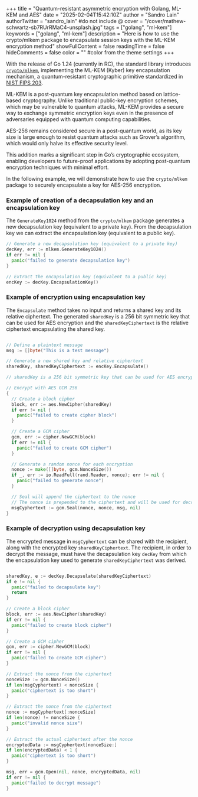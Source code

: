 +++
title = "Quantum-resistant asymmetric encryption with Golang, ML-KEM and AES"
date = "2025-02-04T15:42:10Z"
author = "Sandro Lain"
authorTwitter = "sandro_lain" #do not include @
cover = "/cover/mathew-schwartz-sb7RUrRMaC4-unsplash.jpg"
tags = ["golang", "ml-kem"]
keywords = ["golang", "ml-kem"]
description = "Here is how to use the crypto/mlkem package to encapsulate session keys with the ML-KEM encryption method"
showFullContent = false
readingTime = false
hideComments = false
color = "" #color from the theme settings
+++

With the release of Go 1.24 (currently in RC), the standard library introduces [`crypto/mlkem`](https://pkg.go.dev/crypto/mlkem), implementing the ML-KEM (Kyber) key encapsulation mechanism, a quantum-resistant cryptographic primitive standardized in [NIST FIPS 203](https://csrc.nist.gov/pubs/fips/203/final).  

ML-KEM is a post-quantum key encapsulation method based on lattice-based cryptography. Unlike traditional public-key encryption schemes, which may be vulnerable to quantum attacks, ML-KEM provides a secure way to exchange symmetric encryption keys even in the presence of adversaries equipped with quantum computing capabilities.  

AES-256 remains considered secure in a post-quantum world, as its key size is large enough to resist quantum attacks such as Grover’s algorithm, which would only halve its effective security level.  

This addition marks a significant step in Go’s cryptographic ecosystem, enabling developers to future-proof applications by adopting post-quantum encryption techniques with minimal effort.  

In the following example, we will demonstrate how to use the `crypto/mlkem` package to securely encapsulate a key for AES-256 encryption.

### Example of creation of a decapsulation key and an encapsulation key

The `GenerateKey1024` method from the `crypto/mlkem` package generates a new decapsulation key (equivalent to a private key).
From the decapsulation key we can extract the encapsulation key (equivalent to a public key).

```go
// Generate a new decapsulation key (equivalent to a private key)
decKey, err := mlkem.GenerateKey1024()
if err != nil {
  panic("failed to generate decapsulation key")
}

// Extract the encapsulation key (equivalent to a public key)
encKey := decKey.EncapsulationKey()

```

### Example of encryption using encapsulation key

The `Encapsulate` method takes no input and returns a shared key and its relative ciphertext.
The generated `sharedKey` is a 256 bit symmetric key that can be used for AES encryption and the `sharedKeyCiphertext` is the relative ciphertext encapsulating the shared key.

```go

// Define a plaintext message
msg := []byte("This is a test message")

// Generate a new shared key and relative ciphertext
sharedKey, sharedKeyCiphertext := encKey.Encapsulate()

// sharedKey is a 256 bit symmetric key that can be used for AES encryption

// Encrypt with AES GCM 256
{
  // Create a block cipher
  block, err := aes.NewCipher(sharedKey)
  if err != nil {
    panic("failed to create cipher block")
  }

  // Create a GCM cipher
  gcm, err := cipher.NewGCM(block)
  if err != nil {
    panic("failed to create GCM cipher")
  }

  // Generate a random nonce for each encryption
  nonce := make([]byte, gcm.NonceSize())
  if _, err := io.ReadFull(rand.Reader, nonce); err != nil {
    panic("failed to generate nonce")
  }

  // Seal will append the ciphertext to the nonce
  // The nonce is prepended to the ciphertext and will be used for decryption
  msgCyphertext := gcm.Seal(nonce, nonce, msg, nil)
}

```

### Example of decryption using decapsulation key

The encrypted message in `msgCyphertext` can be shared with the recipient, along with the encrypted key `sharedKeyCiphertext`.
The recipient, in order to decrypt the message, must have the decapsulation key `decKey` from which the encapsulation key used to generate `sharedKeyCiphertext` was derived.

```go

sharedKey, e := decKey.Decapsulate(sharedKeyCiphertext)
if e != nil {
  panic("failed to decapsulate key")
  return
}

// Create a block cipher
block, err := aes.NewCipher(sharedKey)
if err != nil {
  panic("failed to create block cipher")
}

// Create a GCM cipher
gcm, err := cipher.NewGCM(block)
if err != nil {
  panic("failed to create GCM cipher")
}

// Extract the nonce from the ciphertext  
nonceSize := gcm.NonceSize()
if len(msgCyphertext) < nonceSize {
  panic("ciphertext is too short")
}

// Extract the nonce from the ciphertext
nonce := msgCyphertext[:nonceSize]
if len(nonce) != nonceSize {
  panic("invalid nonce size")
}

// Extract the actual ciphertext after the nonce
encryptedData := msgCyphertext[nonceSize:]
if len(encryptedData) < 1 {
  panic("ciphertext is too short")
}

msg, err = gcm.Open(nil, nonce, encryptedData, nil)
if err != nil {
  panic("failed to decrypt message")
}


```

